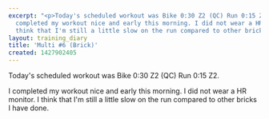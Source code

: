```yaml
---
excerpt: "<p>Today's scheduled workout was Bike 0:30 Z2 (QC) Run 0:15 Z2.</p><p>I
  completed my workout nice and early this morning. I did not wear a HR monitor. I
  think that I'm still a little slow on the run compared to other bricks I have done.</p>"
layout: training_diary
title: 'Multi #6 (Brick)'
created: 1427902405
---
```

<p>Today's scheduled workout was Bike 0:30 Z2 (QC) Run 0:15 Z2.</p><p>I completed my workout nice and early this morning. I did not wear a HR monitor. I think that I'm still a little slow on the run compared to other bricks I have done.</p>
